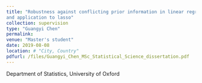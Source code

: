 ```yaml
---
title: "Robustness against conflicting prior information in linear regression
and application to lasso"
collection: supervision
type: "Guangyi Chen"
permalink: 
venue: "Master's student"
date: 2019-08-08
location: # "City, Country"
pdfurl: /files/Guangyi_Chen_MSc_Statistical_Science_dissertation.pdf
---
```


Department of Statistics, University of Oxford

